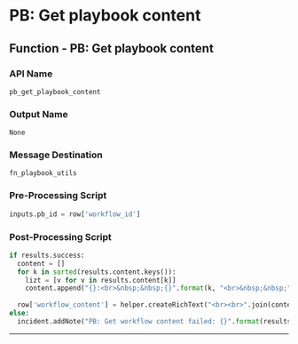 <!--
    DO NOT MANUALLY EDIT THIS FILE
    THIS FILE IS AUTOMATICALLY GENERATED WITH resilient-circuits codegen
-->

# PB: Get playbook content

## Function - PB: Get playbook content

### API Name
`pb_get_playbook_content`

### Output Name
`None`

### Message Destination
`fn_playbook_utils`

### Pre-Processing Script
```python
inputs.pb_id = row['workflow_id']
```

### Post-Processing Script
```python
if results.success:
  content = []
  for k in sorted(results.content.keys()):
    lizt = [v for v in results.content[k]]
    content.append("{}:<br>&nbsp;&nbsp;{}".format(k, "<br>&nbsp;&nbsp;".join(lizt)))
    
  row['workflow_content'] = helper.createRichText("<br><br>".join(content))
else:
  incident.addNote("PB: Get workflow content failed: {}".format(results.reason))

```

---

